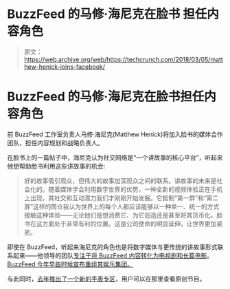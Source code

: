 # BuzzFeed 的马修·海尼克在脸书 担任内容角色

> 原文：<https://web.archive.org/web/https://techcrunch.com/2018/03/05/matthew-henick-joins-facebook/>

# BuzzFeed 的马修·海尼克在脸书担任内容角色

前 BuzzFeed 工作室负责人马修·海尼克(Matthew Henick)将加入脸书的媒体合作团队，担任内容规划和战略负责人。

在脸书上的一篇帖子中，海尼克认为社交网络是“一个讲故事的核心平台”，听起来他想帮助脸书利用这些讲故事的机会:

> 好的故事吸引观众，但伟大的故事加深观众之间的联系。讲故事的未来是社会化的。随着媒体学会利用数字世界的优势，一种全新的视频体验正在手机上出现，其社交和互动潜力我们才刚刚开始发掘。它抵制“第一屏”和“第二屏”这样的筒仓我认为世界上的每个人都应该能够以一种单一、统一的方式接触这种体验——无论他们是想消费它、为它创造还是甚至将其货币化。脸书在这方面处于非常有利的位置。这是公司使命的明显延伸，让世界更加紧密。

即使在 BuzzFeed，听起来海尼克的角色也是将数字媒体与更传统的讲故事形式联系起来——他领导的团队[专注于将 BuzzFeed 内容转化为电视剧和长篇电影](https://web.archive.org/web/20230328183314/https://www.nytimes.com/2017/10/22/business/media/at-buzzfeed-a-pivot-to-movies-and-television.html)。 [BuzzFeed 今年早些时候宣布重组其娱乐集团。](https://web.archive.org/web/20230328183314/https://www.hollywoodreporter.com/news/ze-frank-gets-new-role-as-buzzfeed-reorganizes-entertainment-group-1077814)

与此同时，[去年推出了一个新的手表专区](https://web.archive.org/web/20230328183314/https://techcrunch.com/2017/08/09/facebook-watch/)，用户可以在那里查看原创节目。